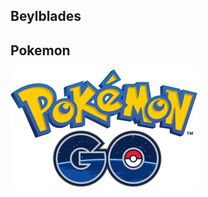 ## Beylblades


## Pokemon

[![Thumbnail of Pokemon Go Logo](images/pgo_logo.png)](https://pokemongolive.com/en/)